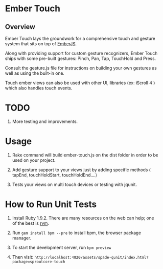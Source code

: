 # Ember Touch

## Overview
Ember Touch lays the groundwork for a comprehensive touch and
gesture system that sits on top of [EmberJS](github.com/emberjs/ember.js).

Along with providing support for custom gesture recognizers, Ember
Touch ships with some pre-built gestures: Pinch, Pan, Tap, TouchHold and
Press.

Consult the gesture.js file for instructions on building your own gestures as well
as using the built-in one.

Touch ember views can also be used with other UI, libraries (ex: iScroll 4 ) which also handles touch events.

# TODO

1. More testing and improvements.

# Usage

1. Rake command will build ember-touch.js on the dist folder in order to be used on your project.

2. Add gesture support to your views just by adding specific methods (
   tapEnd, touchHoldStart, touchHoldEnd....)

3. Tests your views on multi touch devices or testing with jqunit.
   
# How to Run Unit Tests

1. Install Ruby 1.9.2. There are many resources on the web can help; one of the best is [rvm](http://rvm.beginrescueend.com/).

3. Run `gem install bpm --pre` to install bpm, the browser package
   manager.

4. To start the development server, run `bpm preview`

5. Then visit: `http://localhost:4020/assets/spade-qunit/index.html?package=sproutcore-touch`
